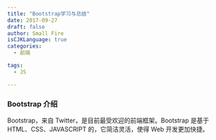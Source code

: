 ```yaml
---
title: "Bootstrap学习与总结"
date: 2017-09-27
draft: false
author: Small Fire
isCJKLanguage: true
categories: 
  - 前端

tags: 
  - JS

---
```




### Bootstrap 介绍

Bootstrap，来自 Twitter，是目前最受欢迎的前端框架。Bootstrap 是基于 HTML、CSS、JAVASCRIPT 的，它简洁灵活，使得 Web 开发更加快捷。